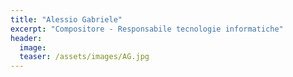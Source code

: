 ```yaml
---
title: "Alessio Gabriele"
excerpt: "Compositore - Responsabile tecnologie informatiche"
header:
  image:
  teaser: /assets/images/AG.jpg
---
```

